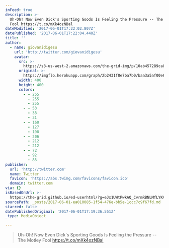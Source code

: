 ```yaml
---
inFeed: true
description: >-
  Uh-Oh! Now Even Dick's Sporting Goods Is Feeling the Pressure -- The Motley
  Fool https://t.co/mXk4ozNBal
dateModified: '2017-06-01T17:22:02.807Z'
datePublished: '2017-06-01T17:22:04.440Z'
title: ''
author:
  - name: giovanidigesu
    url: 'http://twitter.com/giovanidigesu'
    avatar:
      src: >-
        https://s3-us-west-2.amazonaws.com/the-grid-img/p/10ab457289ca80c7373661c6fd9ebd0b71a26224.jpg
      original: >-
        https://imgflo.herokuapp.com/graph/2b2431f8e7ba7b0/baa3a5af00e60948a16221921554b4d8/noop.jpg?input=https%3A%2F%2Fpbs.twimg.com%2Fprofile_images%2F855724437437599744%2Fuq7Nc_E2_400x400.jpg
      width: 400
      height: 400
      colors:
        - - 255
          - 255
          - 255
        - - 53
          - 38
          - 31
        - - 160
          - 127
          - 108
        - - 206
          - 212
          - 212
        - - 72
          - 92
          - 83
publisher:
  url: 'http://twitter.com'
  name: Twitter
  favicon: 'https://abs.twimg.com/favicons/favicon.ico'
  domain: twitter.com
via: {}
isBasedOnUrl: >-
  https://the-grid.github.io/ed-userhtml/?g=eJx1UWtPwkAQ_CvrmRBNLMfLYKVtjFGIRtD4SPx6Xpf25OjV2y0Efr0lGIVEPs7M7uxOJvqwTs--KscI2iqiWPDSMKMPeInIAlLFKrCqyGKBhUiiEn4BpMbHwrIXyVsePOZHMHFLuF1gATdGzxrH3XBA8FI6z6bIYORcSnBHMES0G4JzhCePRJVHCAJ4rfHYscUVDJ2zECnIPU5jkTOXdCklN7WT8_dZz60n18qK5IAQSZUc2B7Tw_R6TUX1LJLS6OZP2lqa72gbg0iWSWOeKsoHMDJuoQpTB4YRUgUnV9mWSU1W49N_ju347s1KYsUVyYt-q9Nt9TphLzwPu2Gr3xHJfVUgtM-g02r3ty_81VMHIu1NyaBoVWggr2MhZWkVT52f7wVZmjRDpuYnCdC58oQci4qnwUVdoNzaJN_xBasx
sourcePath: _posts/2017-06-01-ea010085-1f54-476e-bb5e-1ccc7c9f67fd.md
starred: false
datePublishedOriginal: '2017-06-01T17:19:36.551Z'
_type: MediaObject

---
```

> Uh-Oh! Now Even Dick's Sporting Goods Is Feeling the Pressure -- The Motley Fool https://t.co/mXk4ozNBal